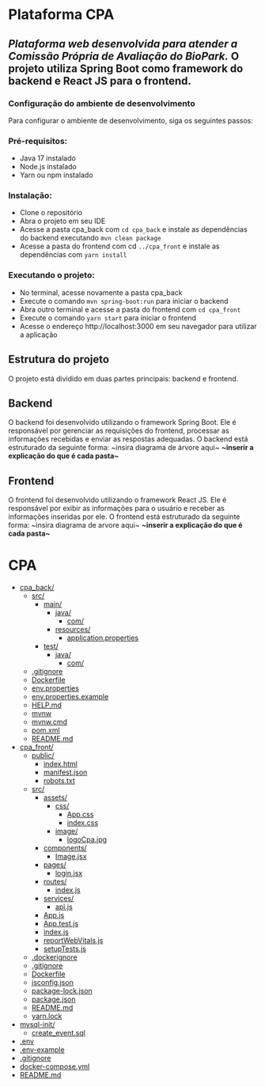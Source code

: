 # **Plataforma CPA**
## *Plataforma web desenvolvida para atender a Comissão Própria de Avaliação do BioPark.* O projeto utiliza Spring Boot como framework do backend e React JS para o frontend.

### Configuração do ambiente de desenvolvimento ###
Para configurar o ambiente de desenvolvimento, siga os seguintes passos:

### Pré-requisitos: ###
* Java 17 instalado
* Node.js instalado
* Yarn ou npm instalado

### Instalação: ###
* Clone o repositório
* Abra o projeto em seu IDE
* Acesse a pasta cpa_back com `cd cpa_back` e instale as dependências do backend executando `mvn clean package`
* Acesse a pasta do frontend com cd `../cpa_front` e instale as dependências com `yarn install`

### Executando o projeto: ###
* No terminal, acesse novamente a pasta cpa_back
* Execute o comando `mvn spring-boot:run` para iniciar o backend
* Abra outro terminal e acesse a pasta do frontend com `cd cpa_front`
* Execute o comando `yarn start` para iniciar o frontend
* Acesse o endereço http://localhost:3000 em seu navegador para utilizar a aplicação


## Estrutura do projeto ##
O projeto está dividido em duas partes principais: backend e frontend.

## Backend ##
O backend foi desenvolvido utilizando o framework Spring Boot. Ele é responsável por gerenciar as requisições do frontend, processar as informações recebidas e enviar as respostas adequadas. O backend está estruturado da seguinte forma:
~insira diagrama de árvore aqui~
**~inserir a explicação do que é cada pasta~**

## Frontend ##
O frontend foi desenvolvido utilizando o framework React JS. Ele é responsável por exibir as informações para o usuário e receber as informações inseridas por ele. O frontend está estruturado da seguinte forma:
~insira diagrama de arvore aqui~
**~inserir a explicação do que é cada pasta~**

# CPA

* [cpa_back/](.\CPA\cpa_back)
  * [src/](.\CPA\cpa_back\src)
    * [main/](.\CPA\cpa_back\src\main)
      * [java/](.\CPA\cpa_back\src\main\java)
        * [com/](.\CPA\cpa_back\src\main\java\com)
      * [resources/](.\CPA\cpa_back\src\main\resources)
        * [application.properties](.\CPA\cpa_back\src\main\resources\application.properties)
    * [test/](.\CPA\cpa_back\src\test)
      * [java/](.\CPA\cpa_back\src\test\java)
        * [com/](.\CPA\cpa_back\src\test\java\com)
  * [.gitignore](.\CPA\cpa_back\.gitignore)
  * [Dockerfile](.\CPA\cpa_back\Dockerfile)
  * [env.properties](.\CPA\cpa_back\env.properties)
  * [env.properties.example](.\CPA\cpa_back\env.properties.example)
  * [HELP.md](.\CPA\cpa_back\HELP.md)
  * [mvnw](.\CPA\cpa_back\mvnw)
  * [mvnw.cmd](.\CPA\cpa_back\mvnw.cmd)
  * [pom.xml](.\CPA\cpa_back\pom.xml)
  * [README.md](.\CPA\cpa_back\README.md)
* [cpa_front/](.\CPA\cpa_front)
  * [public/](.\CPA\cpa_front\public)
    * [index.html](.\CPA\cpa_front\public\index.html)
    * [manifest.json](.\CPA\cpa_front\public\manifest.json)
    * [robots.txt](.\CPA\cpa_front\public\robots.txt)
  * [src/](.\CPA\cpa_front\src)
    * [assets/](.\CPA\cpa_front\src\assets)
      * [css/](.\CPA\cpa_front\src\assets\css)
        * [App.css](.\CPA\cpa_front\src\assets\css\App.css)
        * [index.css](.\CPA\cpa_front\src\assets\css\index.css)
      * [image/](.\CPA\cpa_front\src\assets\image)
        * [logoCpa.jpg](.\CPA\cpa_front\src\assets\image\logoCpa.jpg)
    * [components/](.\CPA\cpa_front\src\components)
      * [Image.jsx](.\CPA\cpa_front\src\components\Image.jsx)
    * [pages/](.\CPA\cpa_front\src\pages)
      * [login.jsx](.\CPA\cpa_front\src\pages\login.jsx)
    * [routes/](.\CPA\cpa_front\src\routes)
      * [index.js](.\CPA\cpa_front\src\routes\index.js)
    * [services/](.\CPA\cpa_front\src\services)
      * [api.js](.\CPA\cpa_front\src\services\api.js)
    * [App.js](.\CPA\cpa_front\src\App.js)
    * [App.test.js](.\CPA\cpa_front\src\App.test.js)
    * [index.js](.\CPA\cpa_front\src\index.js)
    * [reportWebVitals.js](.\CPA\cpa_front\src\reportWebVitals.js)
    * [setupTests.js](.\CPA\cpa_front\src\setupTests.js)
  * [.dockerignore](.\CPA\cpa_front\.dockerignore)
  * [.gitignore](.\CPA\cpa_front\.gitignore)
  * [Dockerfile](.\CPA\cpa_front\Dockerfile)
  * [jsconfig.json](.\CPA\cpa_front\jsconfig.json)
  * [package-lock.json](.\CPA\cpa_front\package-lock.json)
  * [package.json](.\CPA\cpa_front\package.json)
  * [README.md](.\CPA\cpa_front\README.md)
  * [yarn.lock](.\CPA\cpa_front\yarn.lock)
* [mysql-init/](.\CPA\mysql-init)
  * [create_event.sql](.\CPA\mysql-init\create_event.sql)
* [.env](.\CPA\.env)
* [.env-example](.\CPA\.env-example)
* [.gitignore](.\CPA\.gitignore)
* [docker-compose.yml](.\CPA\docker-compose.yml)
* [README.md](.\CPA\README.md)
